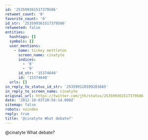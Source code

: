 ```yaml
---
id: '253599361517379586'
retweet_count: '0'
favorite_count: '0'
id_str: '253599361517379586'
retweeted: false
entities:
  hashtags: []
  symbols: []
  user_mentions:
    - name: tickey mettleton
      screen_name: cinatyte
      indices:
        - '0'
        - '9'
      id_str: '15374640'
      id: '15374640'
  urls: []
in_reply_to_status_id_str: '253599128599281665'
in_reply_to_screen_name: cinatyte
original_url: https://twitter.com/jth/status/253599361517379586
date: '2012-10-03T20:56:14.000Z'
sitemap: false
robots: noindex
reply: true
title: '@cinatyte What debate?'
---
```


@cinatyte What debate?
